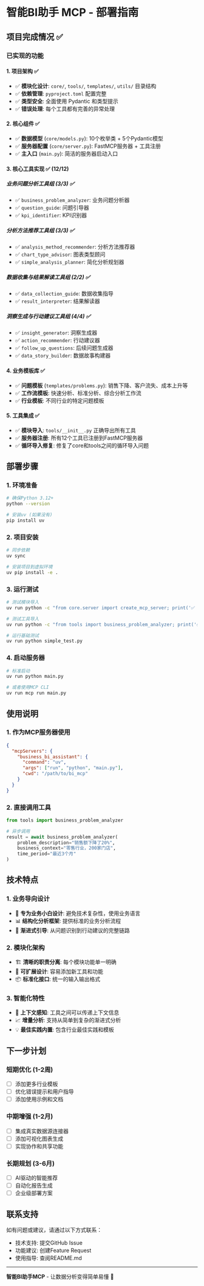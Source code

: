 # 智能BI助手 MCP - 部署指南

## 项目完成情况 ✅

### 已实现的功能

#### 1. 项目架构 ✅
- ✅ **模块化设计**: `core/`, `tools/`, `templates/`, `utils/` 目录结构
- ✅ **依赖管理**: `pyproject.toml` 配置完整
- ✅ **类型安全**: 全面使用 Pydantic 和类型提示
- ✅ **错误处理**: 每个工具都有完善的异常处理

#### 2. 核心组件 ✅
- ✅ **数据模型** (`core/models.py`): 10个枚举类 + 5个Pydantic模型
- ✅ **服务器配置** (`core/server.py`): FastMCP服务器 + 工具注册
- ✅ **主入口** (`main.py`): 简洁的服务器启动入口

#### 3. 核心工具实现 ✅ (12/12)

##### 业务问题分析工具组 (3/3) ✅
- ✅ `business_problem_analyzer`: 业务问题分析器
- ✅ `question_guide`: 问题引导器  
- ✅ `kpi_identifier`: KPI识别器

##### 分析方法推荐工具组 (3/3) ✅
- ✅ `analysis_method_recommender`: 分析方法推荐器
- ✅ `chart_type_advisor`: 图表类型顾问
- ✅ `simple_analysis_planner`: 简化分析规划器

##### 数据收集与结果解读工具组 (2/2) ✅
- ✅ `data_collection_guide`: 数据收集指导
- ✅ `result_interpreter`: 结果解读器

##### 洞察生成与行动建议工具组 (4/4) ✅
- ✅ `insight_generator`: 洞察生成器
- ✅ `action_recommender`: 行动建议器
- ✅ `follow_up_questions`: 后续问题生成器
- ✅ `data_story_builder`: 数据故事构建器

#### 4. 业务模板库 ✅
- ✅ **问题模板** (`templates/problems.py`): 销售下降、客户流失、成本上升等
- ✅ **工作流模板**: 快速分析、标准分析、综合分析工作流
- ✅ **行业模板**: 不同行业的特定问题模板

#### 5. 工具集成 ✅
- ✅ **模块导入**: `tools/__init__.py` 正确导出所有工具
- ✅ **服务器注册**: 所有12个工具已注册到FastMCP服务器
- ✅ **循环导入修复**: 修复了core和tools之间的循环导入问题

## 部署步骤

### 1. 环境准备
```bash
# 确保Python 3.12+
python --version

# 安装uv (如果没有)
pip install uv
```

### 2. 项目安装
```bash
# 同步依赖
uv sync

# 安装项目到虚拟环境
uv pip install -e .
```

### 3. 运行测试
```bash
# 测试模块导入
uv run python -c "from core.server import create_mcp_server; print('✅ 导入成功')"

# 测试工具导入
uv run python -c "from tools import business_problem_analyzer; print('✅ 工具导入成功')"

# 运行基础测试
uv run python simple_test.py
```

### 4. 启动服务器
```bash
# 标准启动
uv run python main.py

# 或者使用MCP CLI
uv run mcp run main.py
```

## 使用说明

### 1. 作为MCP服务器使用
```json
{
  "mcpServers": {
    "business_bi_assistant": {
      "command": "uv",
      "args": ["run", "python", "main.py"],
      "cwd": "/path/to/bi_mcp"
    }
  }
}
```

### 2. 直接调用工具
```python
from tools import business_problem_analyzer

# 异步调用
result = await business_problem_analyzer(
    problem_description="销售额下降了20%",
    business_context="零售行业，200家门店",
    time_period="最近3个月"
)
```

## 技术特点

### 1. 业务导向设计
- 🎯 **专为业务小白设计**: 避免技术复杂性，使用业务语言
- 📊 **结构化分析框架**: 提供标准的业务分析流程
- 🔄 **渐进式引导**: 从问题识别到行动建议的完整链路

### 2. 模块化架构
- 🏗️ **清晰的职责分离**: 每个模块功能单一明确
- 🔧 **可扩展设计**: 容易添加新工具和功能
- 📦 **标准化接口**: 统一的输入输出格式

### 3. 智能化特性
- 🧠 **上下文感知**: 工具之间可以传递上下文信息
- 📈 **增量分析**: 支持从简单到复杂的渐进式分析
- 💡 **最佳实践内置**: 包含行业最佳实践和模板

## 下一步计划

### 短期优化 (1-2周)
- [ ] 添加更多行业模板
- [ ] 优化错误提示和用户指导
- [ ] 添加使用示例和文档

### 中期增强 (1-2月)
- [ ] 集成真实数据源连接器
- [ ] 添加可视化图表生成
- [ ] 实现协作和共享功能

### 长期规划 (3-6月)
- [ ] AI驱动的智能推荐
- [ ] 自动化报告生成
- [ ] 企业级部署方案

## 联系支持
如有问题或建议，请通过以下方式联系：
- 技术支持: 提交GitHub Issue
- 功能建议: 创建Feature Request
- 使用指导: 查阅README.md

---
**智能BI助手MCP** - 让数据分析变得简单易懂 🚀 